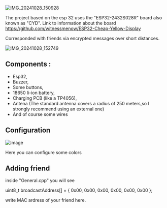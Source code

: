 ![IMG_20241028_150928](https://github.com/user-attachments/assets/91028187-f26e-48a4-a6a8-bbc3fd184f5a)

The project based on the esp 32 uses the "ESP32-2432S028R" board also known as "CYD".
Link to information about the board 
https://github.com/witnessmenow/ESP32-Cheap-Yellow-Display

Corresponded with friends via encrypted messages over short distances.

![IMG_20241028_152749](https://github.com/user-attachments/assets/1350f934-eb75-42d3-bbe7-894ad49ee3bf)

## Components :

- Esp32,
- Buzzer,
- Some buttons,
- 18650 li-ion battery,
- Charging PCB (like a TP4056),
- Antena
(The standard antenna covers a radius of 250 meters,so I strongly recommend using an external one)
- And of course some wires

## Configuration

![image](https://github.com/user-attachments/assets/245bae60-2f44-4f5e-b7c0-9d4de7308b5c)

Here you can configure some colors

## Adding friend

inside "General.cpp" you will see 

uint8_t broadcastAddress[] = { 0x00, 0x00, 0x00, 0x00, 0x00, 0x00 };

write MAC ardress of your friend here.




